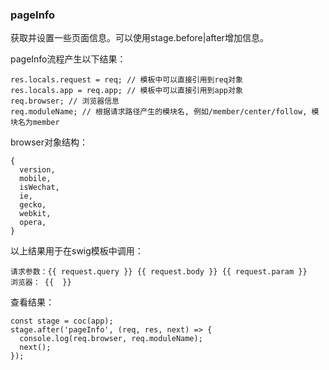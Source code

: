 ### pageInfo

获取并设置一些页面信息。可以使用stage.before|after增加信息。

pageInfo流程产生以下结果：

```
res.locals.request = req; // 模板中可以直接引用到req对象
res.locals.app = req.app; // 模板中可以直接引用到app对象
req.browser; // 浏览器信息
req.moduleName; // 根据请求路径产生的模块名, 例如/member/center/follow, 模块名为member
```

browser对象结构：
```
{
  version,
  mobile,
  isWechat,
  ie,
  gecko,
  webkit,
  opera,
}
```

以上结果用于在swig模板中调用：
```
请求参数：{{ request.query }} {{ request.body }} {{ request.param }}
浏览器： {{  }}
```

查看结果：
```
const stage = coc(app);
stage.after('pageInfo', (req, res, next) => {
  console.log(req.browser, req.moduleName);
  next();
});
```

